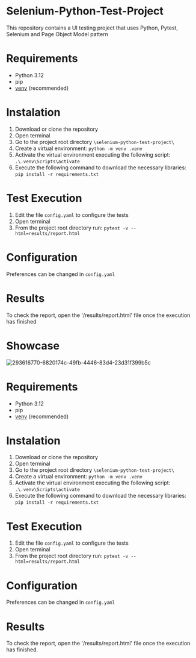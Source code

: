 # Selenium-Python-Test-Project
This repository contains a UI testing project that uses
Python, Pytest, Selenium and Page Object Model pattern

# Requirements
* Python 3.12
* pip
* [venv](<https://packaging.python.org/guides/installing-using-pip-and-virtual-environments/>) (recommended)

# Instalation
1. Download or clone the repository
2. Open terminal
3. Go to the project root directory `\selenium-python-test-project\`
4. Create a virtual environment: `python -m venv .venv`
5. Activate the virtual environment executing the following script: `.\.venv\Scripts\activate`
6. Execute the following command to download the necessary libraries:  `pip install -r requirements.txt`

# Test Execution
1. Edit the file `config.yaml` to configure the tests
2. Open terminal
3. From the project root directory run: `pytest -v --html=results/report.html`

# Configuration
Preferences can be changed in `config.yaml`

# Results
To check the report, open the '/results/report.html' file once the execution has finished

# Showcase
![293616770-6820174c-49fb-4446-83d4-23d31f399b5c](https://github.com/yuri-kalinin/selenium-python-test-project/assets/16957236/36aa2109-e1aa-4e1a-a17f-fee519310ff0)

# Requirements
* Python 3.12
* pip
* [venv](<https://packaging.python.org/guides/installing-using-pip-and-virtual-environments/>) (recommended)

# Instalation
1. Download or clone the repository
2. Open terminal
3. Go to the project root directory `\selenium-python-test-project\`
4. Create a virtual environment: `python -m venv .venv`
5. Activate the virtual environment executing the following script: `.\.venv\Scripts\activate`
6. Execute the following command to download the necessary libraries:  `pip install -r requirements.txt`

# Test Execution
1. Edit the file `config.yaml` to configure the tests
2. Open terminal
3. From the project root directory run: `pytest -v --html=results/report.html`

# Configuration
Preferences can be changed in `config.yaml`

# Results
To check the report, open the '/results/report.html' file once the execution has finished.